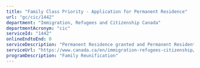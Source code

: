 ```yaml
---
title: "Family Class Priority - Application for Permanent Residence"
url: "gc/cic/1442"
department: "Immigration, Refugees and Citizenship Canada"
departmentAcronym: "cic"
serviceId: "1442"
onlineEndtoEnd: 0
serviceDescription: "Permanent Residence granted and Permanent Resident card issued to a spouse, common-law partner, conjugal partner or dependent children (including adopted children) of Canadians or permanent residents."
serviceUrl: "https://www.canada.ca/en/immigration-refugees-citizenship/services/immigrate-canada/family-sponsorship/spouse-partner-children.html"
programDescription: "Family Reunification"
---
```

